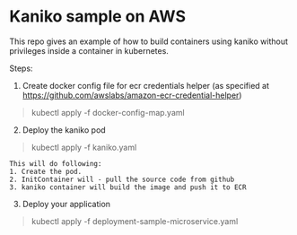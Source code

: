 # Kaniko sample on AWS

This repo gives an example of how to build containers using kaniko without privileges inside a container in kubernetes.

Steps:

1. Create docker config file for ecr credentials helper (as specified at https://github.com/awslabs/amazon-ecr-credential-helper)

> kubectl apply -f docker-config-map.yaml

2. Deploy the kaniko pod
> kubectl apply -f kaniko.yaml

    This will do following:
    1. Create the pod. 
    2. InitContainer will - pull the source code from github
    3. kaniko container will build the image and push it to ECR

3. Deploy your application

> kubectl apply -f deployment-sample-microservice.yaml

